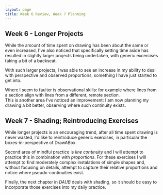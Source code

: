 ```yaml
---
layout: page
title: Week 6 Review, Week 7 Planning
---
```


## Week 6 - Longer Projects

While the amount of time spent on drawing has been about the same or even
increased, I've also noticed that specifically setting time aside has
resulted in slightly larger projects being undertaken, with
generic excercises taking a bit of a backseat.

With such larger projects, I was able to see an increase in my ability to
deal with perspective and observed proportions, something I have just
started to get into.

Where I seem to faulter is observational skills: for example where
lines from a section align with lines from a different, remote section.  
This is another area I've noticed an improvement: I am now planning
my drawing a bit better, observing where such continuity exists.

## Week 7 - Shading; Reintroducing Exercises

While longer projects is an encouraging trend,
after all time spent drawing is never wasted,
I'd like to reintroduce generic exercises, in particular the boxes-in-perspective
of DrawABox.

Second area of mindful practice is *line continuity* and I will
attempt to practice this in combination with *proportions*. For these
exercises I will attempt to find moderately complex instalations of simple shapes
and, without focusing on details, attempt to capture their relative proportions
and notice where pseudo-continuities exist.

Finally, the next chapter in *DAUB* deals with shading, so it should
be easy to incorporate those exercises into my daily practice.

